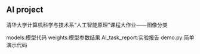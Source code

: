 ## AI project
清华⼤学计算机科学与技术系“⼈⼯智能原理”课程大作业——图像分类

models:模型代码
weights:模型参数结果
AI_task_report:实验报告
demo.py:简单演示代码